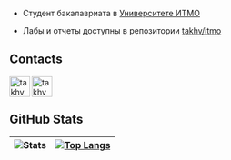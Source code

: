 * Студент бакалавриата в [Университете ИТМО](https://itmo.ru/)

* Лабы и отчеты доступны в репозитории [takhv/itmo](https://github.com/takhv/itmo)


## Contacts
<p align="left">
  <a href="https://t.me/ktrsadfas" target="_blank" rel="noreferrer"> <img align="left" alt="takhv | Telegram" width="36px" src="https://upload.wikimedia.org/wikipedia/commons/thumb/8/83/Telegram_2019_Logo.svg/2048px-Telegram_2019_Logo.svg.png"/></a>
  <a href="https://vk.com/shigarakitenko" target="_blank" rel="noreferrer"> <img align="left" alt="takhv | VK" width="36px" src="https://upload.wikimedia.org/wikipedia/commons/2/21/VK.com-logo.svg"/> </a>
</p>
<br />  
<br />  

## GitHub Stats
| ![Stats](https://github-readme-stats.vercel.app/api?username=takhv&show_icons=true&count_private=true&theme=gotham&border_radius=30&include_all_commits=true) | [![Top Langs](https://github-readme-stats.vercel.app/api/top-langs/?username=takhv&layout=compact&theme=gotham&border_radius=30&hide=pascal,c,jupyter%20notebook)](https://github.com/takhv/github-readme-stats) |
|---|---|
